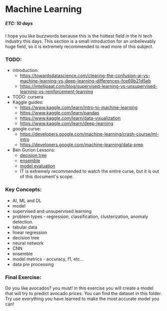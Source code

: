# Machine Learning
##### ETC: 10 days
I hope you like buzzwords because this is the hottest field in the hi tech industry this days.
This section is a small introduction for an unbelievably huge field, so it is extremely recommended to
read more of this subject. 

### TODO:
-   introduction:
    -   https://towardsdatascience.com/clearing-the-confusion-ai-vs-machine-learning-vs-deep-learning-differences-fce69b21d5eb
    -   https://intellipaat.com/blog/supervised-learning-vs-unsupervised-learning-vs-reinforcement-learning
-   TODO: cursera
-   Kaggle guides:
    -   https://www.kaggle.com/learn/intro-to-machine-learning
    -   https://www.kaggle.com/learn/pandas
    -   https://www.kaggle.com/learn/data-visualization
    -   https://www.kaggle.com/learn/deep-learning
-   google curse:
    -   https://developers.google.com/machine-learning/crash-course/ml-intro
    -   https://developers.google.com/machine-learning/data-prep
-   Ben Gurion Lessons:
    -   [decision tree](https://www.youtube.com/watch?v=dUetL87cOs8&list=PL7APM8kdz5hNs4R00bWzfRWe5bVnMJjw8&index=8)
    -   [ensemble](https://www.youtube.com/watch?v=DiVZ4TNGDjg&list=PL7APM8kdz5hNs4R00bWzfRWe5bVnMJjw8&index=9)
    -   [model evaluation](https://www.youtube.com/watch?v=fp_fDfC_jcM&list=PL7APM8kdz5hNs4R00bWzfRWe5bVnMJjw8&index=4)
    -   IT is extremely recommended to watch the entire curse, but it is out of this document's scope.

### Key Concepts:
-   AI, ML and DL
-   model
-   supervised and unsupervised learning
-   problem types - regression, classification, clusterization, anomaly detection.
-   tabular data
-   linear regression
-   decision tree
-   neural network
-   CNN
-   ensemble
-   model metrics - accuracy, f1, etc...
-   data pre processing

### Final Exercise:
Do you like avocados? you must! in this exercise you will create a model that will try to predict avocado prices.
You can find the dataset in this folder. Try use everything you have learned to make the most accurate model you can!